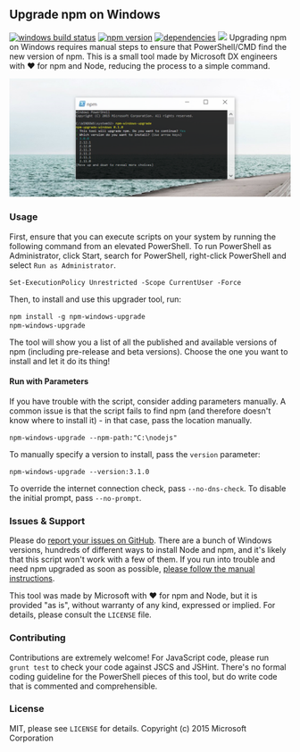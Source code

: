 ## Upgrade npm on Windows 
<a href="https://ci.appveyor.com/project/felixrieseberg/npm-windows-upgrade/branch/master"><img src="https://ci.appveyor.com/api/projects/status/8mk8qvno71xt30if/branch/master?svg=true" alt="windows build status" height="18" /></a>
<a href="http://badge.fury.io/js/npm-windows-upgrade"><img src="https://badge.fury.io/js/npm-windows-upgrade.svg" alt="npm version" height="18"></a> <a href="https://david-dm.org/felixrieseberg/npm-windows-upgrade"><img src="https://david-dm.org/felixrieseberg/npm-windows-upgrade.svg" alt="dependencies" height="18px"></a> <img src="https://img.shields.io/npm/dm/npm-windows-upgrade.svg" height="18px" />
Upgrading npm on Windows requires manual steps to ensure that PowerShell/CMD find the new version of npm. This is a small tool made by Microsoft DX engineers with :heart: for npm and Node, reducing the process to a simple command.

![](https://raw.githubusercontent.com/felixrieseberg/npm-windows-upgrade/gh-pages/screenshot.png)

### Usage
First, ensure that you can execute scripts on your system by running the following command from an elevated PowerShell. To run PowerShell as Administrator, click Start, search for PowerShell, right-click PowerShell and select `Run as Administrator`.

```
Set-ExecutionPolicy Unrestricted -Scope CurrentUser -Force
```

Then, to install and use this upgrader tool, run:

```
npm install -g npm-windows-upgrade
npm-windows-upgrade
```

The tool will show you a list of all the published and available versions of npm (including pre-release and beta versions). Choose the one you want to install and let it do its thing!

#### Run with Parameters
If you have trouble with the script, consider adding parameters manually. A common issue is that the script fails to find npm (and therefore doesn't know where to install it) - in that case, pass the location manually.

```
npm-windows-upgrade --npm-path:"C:\nodejs"
```

To manually specify a version to install, pass the `version` parameter:

```
npm-windows-upgrade --version:3.1.0
```

To override the internet connection check, pass `--no-dns-check`. To disable the initial prompt, pass `--no-prompt`.

### Issues & Support
Please do [report your issues on GitHub](https://github.com/felixrieseberg/npm-windows-upgrade/issues). There are a bunch of Windows versions, hundreds of different ways to install Node and npm, and it's likely that this script won't work with a few of them. If you run into trouble and need npm upgraded as soon as possible, [please follow the manual instructions](https://github.com/npm/npm/wiki/Troubleshooting#upgrading-on-windows).

This tool was made by Microsoft with :heart: for npm and Node, but it is provided "as is", without warranty of any kind, expressed or
implied. For details, please consult the `LICENSE` file.

### Contributing
Contributions are extremely welcome! For JavaScript code, please run `grunt test` to check your code against JSCS and JSHint. There's no formal coding guideline for the PowerShell pieces of this tool, but do write code that is commented and comprehensible.

### License
MIT, please see `LICENSE` for details. Copyright (c) 2015 Microsoft Corporation
